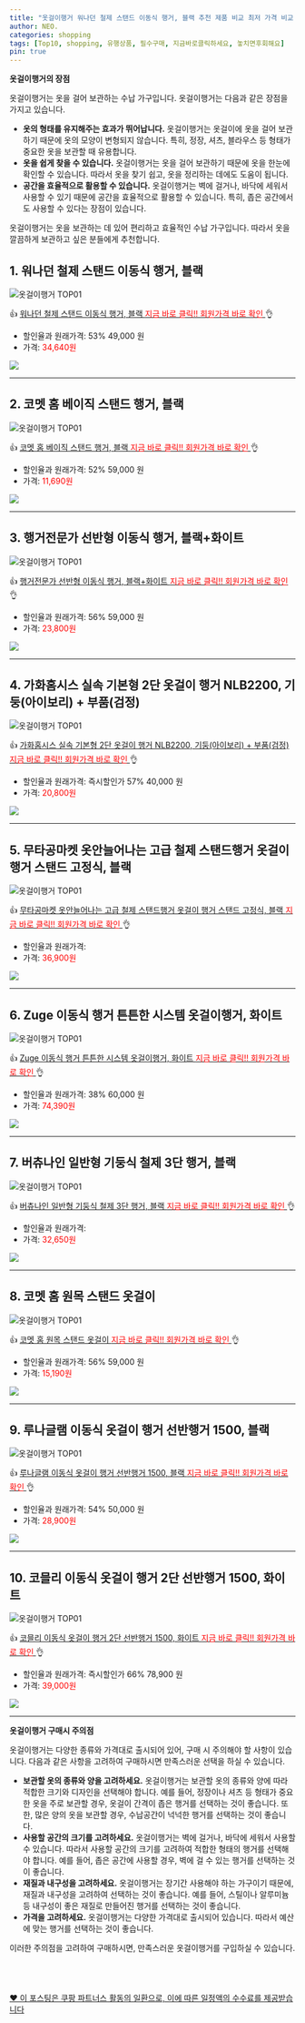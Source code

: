 ```yaml
---
title: "옷걸이행거 워나던 철제 스탠드 이동식 행거, 블랙 추천 제품 비교 최저 가격 비교 장점 구매가이드"
author: NEO.
categories: shopping
tags: [Top10, shopping, 유행상품, 필수구매, 지금바로클릭하세요, 놓치면후회해요]
pin: true
---
```

**옷걸이행거의 장점**

옷걸이행거는 옷을 걸어 보관하는 수납 가구입니다. 옷걸이행거는 다음과 같은 장점을 가지고 있습니다.

* **옷의 형태를 유지해주는 효과가 뛰어납니다.** 옷걸이행거는 옷걸이에 옷을 걸어 보관하기 때문에 옷의 모양이 변형되지 않습니다. 특히, 정장, 셔츠, 블라우스 등 형태가 중요한 옷을 보관할 때 유용합니다.
* **옷을 쉽게 찾을 수 있습니다.** 옷걸이행거는 옷을 걸어 보관하기 때문에 옷을 한눈에 확인할 수 있습니다. 따라서 옷을 찾기 쉽고, 옷을 정리하는 데에도 도움이 됩니다.
* **공간을 효율적으로 활용할 수 있습니다.** 옷걸이행거는 벽에 걸거나, 바닥에 세워서 사용할 수 있기 때문에 공간을 효율적으로 활용할 수 있습니다. 특히, 좁은 공간에서도 사용할 수 있다는 장점이 있습니다.

옷걸이행거는 옷을 보관하는 데 있어 편리하고 효율적인 수납 가구입니다. 따라서 옷을 깔끔하게 보관하고 싶은 분들에게 추천합니다.

   

## 1. 워나던 철제 스탠드 이동식 행거, 블랙

![옷걸이행거 TOP01](https://thumbnail10.coupangcdn.com/thumbnails/remote/490x490ex/image/vendor_inventory/5788/26e6f54704205375e456768f1311a3b169176e2a273eb2e28bda810bf489.png)


👍 [워나던 철제 스탠드 이동식 행거, 블랙 <font color=red> 지금 바로 클릭!! 회원가격 바로 확인 </font> ](https://link.coupang.com/re/AFFSDP?lptag=AF3617701&subid=GithubCoopas&pageKey=7600851672&traceid=V0-153&itemId=20106085332&vendorItemId=86636806336) 👌 


- 할인율과 원래가격: 53%  49,000   원
- 가격: <span style='color:red'>34,640원</span>

[![](/discount_price.png)](https://link.coupang.com/re/AFFSDP?lptag=AF3617701&subid=GithubCoopas&pageKey=7600851672&traceid=V0-153&itemId=20106085332&vendorItemId=86636806336)

---


   

## 2. 코멧 홈 베이직 스탠드 행거, 블랙

![옷걸이행거 TOP01](https://thumbnail10.coupangcdn.com/thumbnails/remote/490x490ex/image/retail/images/1059686086549113-de392205-7672-41ff-a0f7-77c0289ae723.jpg)


👍 [코멧 홈 베이직 스탠드 행거, 블랙 <font color=red> 지금 바로 클릭!! 회원가격 바로 확인 </font> ](https://link.coupang.com/re/AFFSDP?lptag=AF3617701&subid=GithubCoopas&pageKey=1676362802&traceid=V0-153&itemId=2856014459&vendorItemId=85803393820) 👌 


- 할인율과 원래가격: 52%  59,000   원
- 가격: <span style='color:red'>11,690원</span>

[![](/discount_price.png)](https://link.coupang.com/re/AFFSDP?lptag=AF3617701&subid=GithubCoopas&pageKey=1676362802&traceid=V0-153&itemId=2856014459&vendorItemId=85803393820)

---


   

## 3. 행거전문가 선반형 이동식 행거, 블랙+화이트

![옷걸이행거 TOP01](https://thumbnail10.coupangcdn.com/thumbnails/remote/490x490ex/image/retail/images/3669926118764611-0d9f0412-113e-468c-b22e-aa546fc187f7.jpg)


👍 [행거전문가 선반형 이동식 행거, 블랙+화이트 <font color=red> 지금 바로 클릭!! 회원가격 바로 확인 </font> ](https://link.coupang.com/re/AFFSDP?lptag=AF3617701&subid=GithubCoopas&pageKey=6398938175&traceid=V0-153&itemId=13674953784&vendorItemId=3012791113) 👌 


- 할인율과 원래가격: 56%  59,000   원
- 가격: <span style='color:red'>23,800원</span>

[![](/discount_price.png)](https://link.coupang.com/re/AFFSDP?lptag=AF3617701&subid=GithubCoopas&pageKey=6398938175&traceid=V0-153&itemId=13674953784&vendorItemId=3012791113)

---


   

## 4. 가화홈시스 실속 기본형 2단 옷걸이 행거 NLB2200, 기둥(아이보리) + 부품(검정)

![옷걸이행거 TOP01](https://thumbnail9.coupangcdn.com/thumbnails/remote/490x490ex/image/retail/images/1245130421631895-0ac7707a-aace-42fb-974c-054514d19d9e.jpg)


👍 [가화홈시스 실속 기본형 2단 옷걸이 행거 NLB2200, 기둥(아이보리) + 부품(검정) <font color=red> 지금 바로 클릭!! 회원가격 바로 확인 </font> ](https://link.coupang.com/re/AFFSDP?lptag=AF3617701&subid=GithubCoopas&pageKey=205424106&traceid=V0-153&itemId=605086165&vendorItemId=4586166287) 👌 


- 할인율과 원래가격: 즉시할인가 57%  40,000   원
- 가격: <span style='color:red'>20,800원</span>

[![](/discount_price.png)](https://link.coupang.com/re/AFFSDP?lptag=AF3617701&subid=GithubCoopas&pageKey=205424106&traceid=V0-153&itemId=605086165&vendorItemId=4586166287)

---


   

## 5. 무타공마켓 옷안늘어나는 고급 철제 스탠드행거 옷걸이 행거 스탠드 고정식, 블랙

![옷걸이행거 TOP01](https://thumbnail8.coupangcdn.com/thumbnails/remote/490x490ex/image/vendor_inventory/1d13/371bb45426b945536c8a30455271d6c7497dcaa1a6ab1644e7fafbbeec95.jpg)


👍 [무타공마켓 옷안늘어나는 고급 철제 스탠드행거 옷걸이 행거 스탠드 고정식, 블랙 <font color=red> 지금 바로 클릭!! 회원가격 바로 확인 </font> ](https://link.coupang.com/re/AFFSDP?lptag=AF3617701&subid=GithubCoopas&pageKey=7293359140&traceid=V0-153&itemId=18646210845&vendorItemId=85773715805) 👌 


- 할인율과 원래가격: 
- 가격: <span style='color:red'>36,900원</span>

[![](/discount_price.png)](https://link.coupang.com/re/AFFSDP?lptag=AF3617701&subid=GithubCoopas&pageKey=7293359140&traceid=V0-153&itemId=18646210845&vendorItemId=85773715805)

---


   

## 6. Zuge 이동식 행거 튼튼한 시스템 옷걸이행거, 화이트

![옷걸이행거 TOP01](https://thumbnail9.coupangcdn.com/thumbnails/remote/490x490ex/image/vendor_inventory/1f5a/12dbab8db6439bdde4e4917b8d016dbaba537f4c545369da3dec914ab62d.jpg)


👍 [Zuge 이동식 행거 튼튼한 시스템 옷걸이행거, 화이트 <font color=red> 지금 바로 클릭!! 회원가격 바로 확인 </font> ](https://link.coupang.com/re/AFFSDP?lptag=AF3617701&subid=GithubCoopas&pageKey=7138864057&traceid=V0-153&itemId=18055301709&vendorItemId=85490784720) 👌 


- 할인율과 원래가격: 38%  60,000   원
- 가격: <span style='color:red'>74,390원</span>

[![](/discount_price.png)](https://link.coupang.com/re/AFFSDP?lptag=AF3617701&subid=GithubCoopas&pageKey=7138864057&traceid=V0-153&itemId=18055301709&vendorItemId=85490784720)

---


   

## 7. 버츄나인 일반형 기둥식 철제 3단 행거, 블랙

![옷걸이행거 TOP01](https://thumbnail10.coupangcdn.com/thumbnails/remote/490x490ex/image/rs_quotation_api/qcsuid71/3ee15a270c5d49bbb786f88ed0e7004e.jpg)


👍 [버츄나인 일반형 기둥식 철제 3단 행거, 블랙 <font color=red> 지금 바로 클릭!! 회원가격 바로 확인 </font> ](https://link.coupang.com/re/AFFSDP?lptag=AF3617701&subid=GithubCoopas&pageKey=6098277274&traceid=V0-153&itemId=11410689089&vendorItemId=78686611792) 👌 


- 할인율과 원래가격: 
- 가격: <span style='color:red'>32,650원</span>

[![](/discount_price.png)](https://link.coupang.com/re/AFFSDP?lptag=AF3617701&subid=GithubCoopas&pageKey=6098277274&traceid=V0-153&itemId=11410689089&vendorItemId=78686611792)

---


   

## 8. 코멧 홈 원목 스탠드 옷걸이

![옷걸이행거 TOP01](https://thumbnail6.coupangcdn.com/thumbnails/remote/490x490ex/image/retail/images/3571299164810444-eb9c14c5-4371-4e91-a47d-503c445cfe79.jpg)


👍 [코멧 홈 원목 스탠드 옷걸이 <font color=red> 지금 바로 클릭!! 회원가격 바로 확인 </font> ](https://link.coupang.com/re/AFFSDP?lptag=AF3617701&subid=GithubCoopas&pageKey=6624308400&traceid=V0-153&itemId=15074376851&vendorItemId=82296611347) 👌 


- 할인율과 원래가격: 56%  59,000   원
- 가격: <span style='color:red'>15,190원</span>

[![](/discount_price.png)](https://link.coupang.com/re/AFFSDP?lptag=AF3617701&subid=GithubCoopas&pageKey=6624308400&traceid=V0-153&itemId=15074376851&vendorItemId=82296611347)

---


   

## 9. 루나글램 이동식 옷걸이 행거 선반행거 1500, 블랙

![옷걸이행거 TOP01](https://thumbnail9.coupangcdn.com/thumbnails/remote/490x490ex/image/vendor_inventory/f272/7569b5d68d782e64a9eca0dab19e10ef369389ad80df6ef4db551e73d3ae.JPG)


👍 [루나글램 이동식 옷걸이 행거 선반행거 1500, 블랙 <font color=red> 지금 바로 클릭!! 회원가격 바로 확인 </font> ](https://link.coupang.com/re/AFFSDP?lptag=AF3617701&subid=GithubCoopas&pageKey=7328248587&traceid=V0-153&itemId=16528341837&vendorItemId=83824469753) 👌 


- 할인율과 원래가격: 54%  50,000   원
- 가격: <span style='color:red'>28,900원</span>

[![](/discount_price.png)](https://link.coupang.com/re/AFFSDP?lptag=AF3617701&subid=GithubCoopas&pageKey=7328248587&traceid=V0-153&itemId=16528341837&vendorItemId=83824469753)

---


   

## 10. 코믈리 이동식 옷걸이 행거 2단 선반행거 1500, 화이트

![옷걸이행거 TOP01](https://thumbnail10.coupangcdn.com/thumbnails/remote/490x490ex/image/vendor_inventory/d004/22652cf81fd3535c22953fa908363b07cedc4d97ed6d95d8402a145ddc80.jpg)


👍 [코믈리 이동식 옷걸이 행거 2단 선반행거 1500, 화이트 <font color=red> 지금 바로 클릭!! 회원가격 바로 확인 </font> ](https://link.coupang.com/re/AFFSDP?lptag=AF3617701&subid=GithubCoopas&pageKey=7643709836&traceid=V0-153&itemId=20318078253&vendorItemId=87402527261) 👌 


- 할인율과 원래가격: 즉시할인가 66%  78,900   원
- 가격: <span style='color:red'>39,000원</span>

[![](/discount_price.png)](https://link.coupang.com/re/AFFSDP?lptag=AF3617701&subid=GithubCoopas&pageKey=7643709836&traceid=V0-153&itemId=20318078253&vendorItemId=87402527261)

---
**옷걸이행거 구매시 주의점**

옷걸이행거는 다양한 종류와 가격대로 출시되어 있어, 구매 시 주의해야 할 사항이 있습니다. 다음과 같은 사항을 고려하여 구매하시면 만족스러운 선택을 하실 수 있습니다.

* **보관할 옷의 종류와 양을 고려하세요.** 옷걸이행거는 보관할 옷의 종류와 양에 따라 적합한 크기와 디자인을 선택해야 합니다. 예를 들어, 정장이나 셔츠 등 형태가 중요한 옷을 주로 보관할 경우, 옷걸이 간격이 좁은 행거를 선택하는 것이 좋습니다. 또한, 많은 양의 옷을 보관할 경우, 수납공간이 넉넉한 행거를 선택하는 것이 좋습니다.
* **사용할 공간의 크기를 고려하세요.** 옷걸이행거는 벽에 걸거나, 바닥에 세워서 사용할 수 있습니다. 따라서 사용할 공간의 크기를 고려하여 적합한 형태의 행거를 선택해야 합니다. 예를 들어, 좁은 공간에 사용할 경우, 벽에 걸 수 있는 행거를 선택하는 것이 좋습니다.
* **재질과 내구성을 고려하세요.** 옷걸이행거는 장기간 사용해야 하는 가구이기 때문에, 재질과 내구성을 고려하여 선택하는 것이 좋습니다. 예를 들어, 스틸이나 알루미늄 등 내구성이 좋은 재질로 만들어진 행거를 선택하는 것이 좋습니다.
* **가격을 고려하세요.** 옷걸이행거는 다양한 가격대로 출시되어 있습니다. 따라서 예산에 맞는 행거를 선택하는 것이 좋습니다.

이러한 주의점을 고려하여 구매하시면, 만족스러운 옷걸이행거를 구입하실 수 있습니다.<br><br><br><br><br> [ ❤  이 포스팅은 쿠팡 파트너스 활동의 일환으로, 이에 따른 일정액의 수수료를 제공받습니다](https://link.coupang.com/a/bcEFyh)